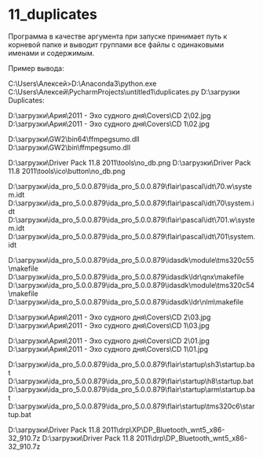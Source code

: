 # 11_duplicates

Программа в качестве аргумента при запуске принимает путь к корневой папке и выводит группами все файлы с одинаковыми именами и содержимым.

Пример вывода:

C:\Users\Алексей>D:\Anaconda3\python.exe C:\Users\Алексей\PycharmProjects\untitled1\duplicates.py D:\загрузки
Duplicates:

D:\загрузки\Ария\2011 - Эхо судного дня\Covers\CD 2\02.jpg
D:\загрузки\Ария\2011 - Эхо судного дня\Covers\CD 1\02.jpg

D:\загрузки\GW2\bin64\ffmpegsumo.dll
D:\загрузки\GW2\bin\ffmpegsumo.dll

D:\загрузки\Driver Pack 11.8 2011\tools\no_db.png
D:\загрузки\Driver Pack 11.8 2011\tools\ico\button\no_db.png

D:\загрузки\ida_pro_5.0.0.879\ida_pro_5.0.0.879\flair\pascal\idt\70.w\system.idt
D:\загрузки\ida_pro_5.0.0.879\ida_pro_5.0.0.879\flair\pascal\idt\70\system.idt
D:\загрузки\ida_pro_5.0.0.879\ida_pro_5.0.0.879\flair\pascal\idt\701.w\system.idt
D:\загрузки\ida_pro_5.0.0.879\ida_pro_5.0.0.879\flair\pascal\idt\701\system.idt

D:\загрузки\ida_pro_5.0.0.879\ida_pro_5.0.0.879\idasdk\module\tms320c55\makefile
D:\загрузки\ida_pro_5.0.0.879\ida_pro_5.0.0.879\idasdk\ldr\qnx\makefile
D:\загрузки\ida_pro_5.0.0.879\ida_pro_5.0.0.879\idasdk\module\tms320c54\makefile
D:\загрузки\ida_pro_5.0.0.879\ida_pro_5.0.0.879\idasdk\ldr\nlm\makefile

D:\загрузки\Ария\2011 - Эхо судного дня\Covers\CD 2\03.jpg
D:\загрузки\Ария\2011 - Эхо судного дня\Covers\CD 1\03.jpg

D:\загрузки\Ария\2011 - Эхо судного дня\Covers\CD 2\01.jpg
D:\загрузки\Ария\2011 - Эхо судного дня\Covers\CD 1\01.jpg

D:\загрузки\ida_pro_5.0.0.879\ida_pro_5.0.0.879\flair\startup\sh3\startup.bat
D:\загрузки\ida_pro_5.0.0.879\ida_pro_5.0.0.879\flair\startup\h8\startup.bat
D:\загрузки\ida_pro_5.0.0.879\ida_pro_5.0.0.879\flair\startup\arm\startup.bat
D:\загрузки\ida_pro_5.0.0.879\ida_pro_5.0.0.879\flair\startup\tms320c6\startup.bat

D:\загрузки\Driver Pack 11.8 2011\drp\XP\DP_Bluetooth_wnt5_x86-32_910.7z
D:\загрузки\Driver Pack 11.8 2011\drp\DP_Bluetooth_wnt5_x86-32_910.7z
